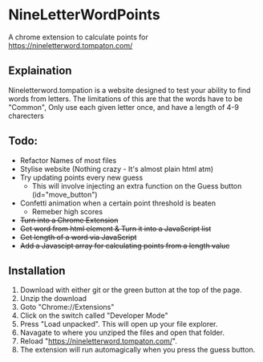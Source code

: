 # NineLetterWordPoints
A chrome extension to calculate points for https://nineletterword.tompaton.com/

## Explaination
Nineletterword.tompation is a website designed to test your ability to find words from letters. 
The limitations of this are that the words have to be "Common", Only use each given letter once, and have a length of 4-9 charecters

## Todo:
 - Refactor Names of most files
 - Stylise website (Nothing crazy - It's almost plain html atm)
 - Try updating points every new guess
   - This will involve injecting an extra function on the Guess button (id="move_button")
 - Confetti animation when a certain point threshold is beaten
   - Remeber high scores
 - ~~Turn into a Chrome Extension~~
 - ~~Get word from html element & Turn it into a JavaScript list~~
 - ~~Get length of a word via JavaScript~~
 - ~~Add a Javascipt array for calculating points from a length value~~



## Installation
1. Download with either git or the green button at the top of the page.
2. Unzip the download
3. Goto "Chrome://Extensions"
4. Click on the switch called "Developer Mode"
5. Press "Load unpacked". This will open up your file explorer.
6. Navagate to where you unziped the files and open that folder.
7. Reload "https://nineletterword.tompaton.com/".
8. The extension will run automagically when you press the guess button.
